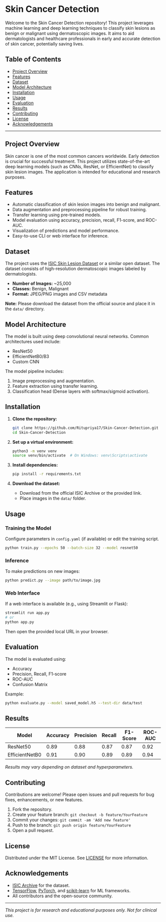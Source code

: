 # Skin Cancer Detection

Welcome to the Skin Cancer Detection repository! This project leverages machine learning and deep learning techniques to classify skin lesions as benign or malignant using dermatoscopic images. It aims to aid dermatologists and healthcare professionals in early and accurate detection of skin cancer, potentially saving lives.

## Table of Contents

- [Project Overview](#project-overview)
- [Features](#features)
- [Dataset](#dataset)
- [Model Architecture](#model-architecture)
- [Installation](#installation)
- [Usage](#usage)
- [Evaluation](#evaluation)
- [Results](#results)
- [Contributing](#contributing)
- [License](#license)
- [Acknowledgements](#acknowledgements)

---

## Project Overview

Skin cancer is one of the most common cancers worldwide. Early detection is crucial for successful treatment. This project utilizes state-of-the-art deep learning models (such as CNNs, ResNet, or EfficientNet) to classify skin lesion images. The application is intended for educational and research purposes.

## Features

- Automatic classification of skin lesion images into benign and malignant.
- Data augmentation and preprocessing pipeline for robust training.
- Transfer learning using pre-trained models.
- Model evaluation using accuracy, precision, recall, F1-score, and ROC-AUC.
- Visualization of predictions and model performance.
- Easy-to-use CLI or web interface for inference.

## Dataset

The project uses the [ISIC Skin Lesion Dataset](https://isic-archive.com/) or a similar open dataset. The dataset consists of high-resolution dermatoscopic images labeled by dermatologists.

- **Number of Images:** ~25,000
- **Classes:** Benign, Malignant
- **Format:** JPEG/PNG images and CSV metadata

**Note:** Please download the dataset from the official source and place it in the `data/` directory.

## Model Architecture

The model is built using deep convolutional neural networks. Common architectures used include:

- ResNet50
- EfficientNetB0/B3
- Custom CNN

The model pipeline includes:

1. Image preprocessing and augmentation.
2. Feature extraction using transfer learning.
3. Classification head (Dense layers with softmax/sigmoid activation).

## Installation

1. **Clone the repository:**
   ```bash
   git clone https://github.com/Ritupriya17/Skin-Cancer-Detection.git
   cd Skin-Cancer-Detection
   ```

2. **Set up a virtual environment:**
   ```bash
   python3 -m venv venv
   source venv/bin/activate  # On Windows: venv\Scripts\activate
   ```

3. **Install dependencies:**
   ```bash
   pip install -r requirements.txt
   ```

4. **Download the dataset:**
   - Download from the official ISIC Archive or the provided link.
   - Place images in the `data/` folder.

## Usage

### Training the Model

Configure parameters in `config.yaml` (if available) or edit the training script.

```bash
python train.py --epochs 50 --batch-size 32 --model resnet50
```

### Inference

To make predictions on new images:

```bash
python predict.py --image path/to/image.jpg
```

### Web Interface

If a web interface is available (e.g., using Streamlit or Flask):

```bash
streamlit run app.py
# or
python app.py
```
Then open the provided local URL in your browser.

## Evaluation

The model is evaluated using:

- Accuracy
- Precision, Recall, F1-score
- ROC-AUC
- Confusion Matrix

Example:

```bash
python evaluate.py --model saved_model.h5 --test-dir data/test
```

## Results

| Model         | Accuracy | Precision | Recall | F1-Score | ROC-AUC |
|---------------|----------|-----------|--------|----------|---------|
| ResNet50      | 0.89     | 0.88      | 0.87   | 0.87     | 0.92    |
| EfficientNetB0| 0.91     | 0.90      | 0.89   | 0.89     | 0.94    |

*Results may vary depending on dataset and hyperparameters.*

## Contributing

Contributions are welcome! Please open issues and pull requests for bug fixes, enhancements, or new features.

1. Fork the repository.
2. Create your feature branch: `git checkout -b feature/YourFeature`
3. Commit your changes: `git commit -am 'Add new feature'`
4. Push to the branch: `git push origin feature/YourFeature`
5. Open a pull request.

## License

Distributed under the MIT License. See [LICENSE](LICENSE) for more information.

## Acknowledgements

- [ISIC Archive](https://isic-archive.com/) for the dataset.
- [TensorFlow](https://www.tensorflow.org/), [PyTorch](https://pytorch.org/), and [scikit-learn](https://scikit-learn.org/) for ML frameworks.
- All contributors and the open-source community.

---

*This project is for research and educational purposes only. Not for clinical use.*
